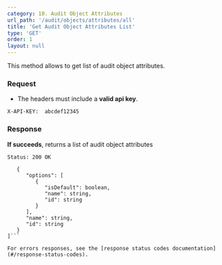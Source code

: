 ```yaml
---
category: 10. Audit Object Attributes
url_path: '/audit/objects/attributes/all'
title: 'Get Audit Object Attributes List'
type: 'GET'
order: 1
layout: null
---
```


This method allows to get list of audit object attributes.

### Request

* The headers must include a **valid api key**.

```X-API-KEY:  abcdef12345```

### Response

**If succeeds**, returns a list of audit object attributes

```Status: 200 OK```

```[
   {
      "options": [
         {
            "isDefault": boolean,
            "name": string,
            "id": string
         }
      ],
      "name": string,
      "id": string
   }
]```

For errors responses, see the [response status codes documentation](#/response-status-codes).
